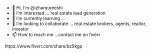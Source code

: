 - 👋 Hi, I’m @izharqureeshi
- 👀 I’m interested ... real estate lead generation
- 🌱 I’m currently learning ...
- 💞️ I’m looking to collaborate ... real estate brokers, agents, realtor, investor 
- 📫 How to reach me ...contact me on fiverr

<!---
izharqureeshi/izharqureeshi is a ✨ special ✨ repository because its `README.md` (this file) appears on your GitHub profile.
You can click the Preview link to take a look at your changes.
--->https://www.fiverr.com/share/bz9kgp
